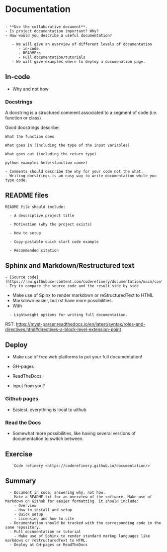 # Documentation

```{discussion} Motivation: Why should we document code?

- **Use the collaborative document**.
- Is project documentation important? Why?
- How would you describe a useful documentation?
```

```{Objectives}
   - We will give an overview of different levels of documentation
      - in-code
      - README:s
      - Full documentation/tutorials
   - We will give examples where to deploy a documenation page.
```


## In-code

- Why and not how

### Docstrings
A docstring is a structured comment associated to a segment of code (i.e. function or class)

Good docstrings describe:

    What the function does

    What goes in (including the type of the input variables)

    What goes out (including the return type)
    
    python example: help(<function name>)


````{keypoints}
- Comments should describe the why for your code not the what.
- Writing docstrings is an easy way to write documentation while you type code.
````

## README files

````{keypoints}
README file should include:

  - A descriptive project title

  - Motivation (why the project exists)

  - How to setup

  - Copy-pastable quick start code example

  - Recommended citation
````

## Sphinx and Markdown/Restructured text

```{discussion} This lesson is built with Sphinx
- [Source code](https://raw.githubusercontent.com/coderefinery/documentation/main/content/sphinx.md)
- Try to compare the source code and the result side by side
```

- Make use of Spinx to render markdown or reStructuredText to HTML
- Markdown easier, but rst have more possibilities.
- With 

````{keypoints}
  - Lightweight options for writing full documentation.
````

RST: https://myst-parser.readthedocs.io/en/latest/syntax/roles-and-directives.html#directives-a-block-level-extension-point



## Deploy
- Make use of free web platforms to put your full documentation!

- GH-pages
- ReadTheDocs

- Input from you?

### Github pages
- Easiest. everything is local to uithub

### Read the Docs
- Somewhat more possibilities, like having several versions of documentation to switch between.

## Exercise

````{Admonition} Read more
   `Code refinery <https://coderefinery.github.io/documentation/>`
````

## Summary

````{Keypoints}
  - Document in code, answering why, not how.
  - Make a README.txt for an overview of the software. Make use of Markdown on Github for easier formatting. It should include:
    - Overview
    - How to install and setup
    - Quick setup
    - Licensing and how to cite
  - Documentation should be tracked with the corresponding code in the same repository.
  - Full documentation or tutorial
    - Make use of Sphinx to render standard markup languages like markdown or reStructuredText to HTML.
  - Deploy at GH-pages or ReadTheDocs
    
```` 
